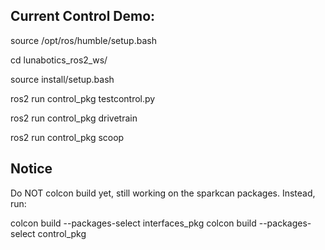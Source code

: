 ## Current Control Demo:
source /opt/ros/humble/setup.bash

cd lunabotics_ros2_ws/

source install/setup.bash


ros2 run control_pkg testcontrol.py

ros2 run control_pkg drivetrain

ros2 run control_pkg scoop


## Notice
Do NOT colcon build yet, still working on the sparkcan packages. Instead, run:

colcon build --packages-select interfaces_pkg
colcon build --packages-select control_pkg
